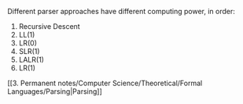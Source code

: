 Different parser approaches have different computing power, in order:
1. Recursive Descent
2. LL(1)
3. LR(0)
4. SLR(1)
5. LALR(1)
6. LR(1)

[[3. Permanent notes/Computer Science/Theoretical/Formal Languages/Parsing|Parsing]]